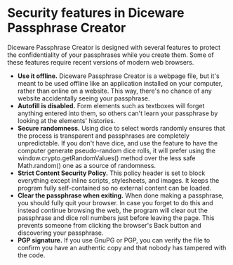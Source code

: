 # Security features in Diceware Passphrase Creator
Diceware Passphrase Creator is designed with several features to protect the confidentiality of your passphrases while you create them. Some of these features require recent versions of modern web browsers.
- **Use it offline.** Diceware Passphrase Creator is a webpage file, but it's meant to be used offline like an application installed on your computer, rather than online on a website. This way, there's no chance of any website accidentally seeing your passphrase.
- **Autofill is disabled.** Form elements such as textboxes will forget anything entered into them, so others can't learn your passphrase by looking at the elements' histories.
- **Secure randomness.** Using dice to select words randomly ensures that the process is transparent and passphrases are completely unpredictable. If you don't have dice, and use the feature to have the computer generate pseudo-random dice rolls, it will prefer using the window.crypto.getRandomValues() method over the less safe Math.random() one as a source of randomness.
- **Strict Content Security Policy.** This policy header is set to block everything except inline scripts, stylesheets, and images. It keeps the program fully self-contained so no external content can be loaded.
- **Clear the passphrase when exiting.** When done making a passphrase, you should fully quit your browser. In case you forget to do this and instead continue browsing the web, the program will clear out the passphrase and dice roll numbers just before leaving the page. This prevents someone from clicking the browser's Back button and discovering your passphrase.
- **PGP signature.** If you use GnuPG or PGP, you can verify the file to confirm you have an authentic copy and that nobody has tampered with the code.